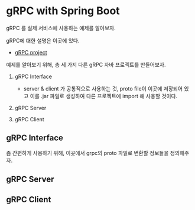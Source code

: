 # gRPC with Spring Boot

gRPC 를 실제 서비스에 사용하는 예제를 알아보자.

gRPC에 대한 설명은 이곳에 있다.

- [gRPC project](https://github.com/epicurean21/Computer-Science/blob/master/Open%20Source%20Software/gRPC.md)

예제를 알아보기 위해, 총 세 가지 다른 gRPC 자바 프로젝트를 만들어보자.

1. gRPC Interface
   
   - server & client 가 공통적으로 사용하는 것, proto file이 이곳에 저장되어 있고 이를 .jar 파일로 생성하여 다른 프로젝트에 import 해 사용할 것이다.

2. gRPC Server

3. gRPC Client

## gRPC Interface

좀 간편하게 사용하기 위해, 이곳에서 grpc의 proto 파일로 변환할 정보들을 정의해주자.

## gRPC Server

## gRPC Client

